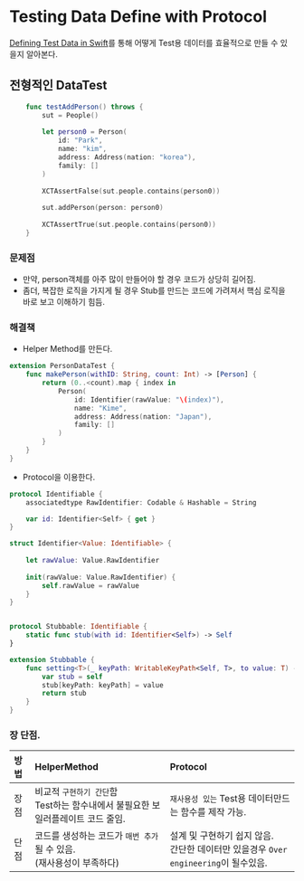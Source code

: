 # Testing Data Define with Protocol
[Defining Test Data in Swift](https://www.swiftbysundell.com/articles/defining-testing-data-in-swift/)를 통해 어떻게 Test용 데이터를 효율적으로 만들 수 있을지 알아본다.

## 전형적인 DataTest

```Swift
    func testAddPerson() throws {
        sut = People()
        
        let person0 = Person(
            id: "Park",
            name: "kim",
            address: Address(nation: "korea"),
            family: []
        )
        
        XCTAssertFalse(sut.people.contains(person0))
        
        sut.addPerson(person: person0)
        
        XCTAssertTrue(sut.people.contains(person0))
    }
```
### 문제점 
- 만약, person객체를 아주 많이 만들어야 할 경우 코드가 상당히 길어짐.
- 좀더, 복잡한 로직을 가지게 될 경우 Stub를 만드는 코드에 가려져서 핵심 로직을 바로 보고 이해하기 힘듬.

### 해결책
- Helper Method를 만든다.
```swift
extension PersonDataTest {
    func makePerson(withID: String, count: Int) -> [Person] {
        return (0..<count).map { index in
            Person(
                id: Identifier(rawValue: "\(index)"),
                name: "Kime",
                address: Address(nation: "Japan"),
                family: []
            )
        }
    }
}
```

- Protocol을 이용한다.
```Swift
protocol Identifiable {
    associatedtype RawIdentifier: Codable & Hashable = String

    var id: Identifier<Self> { get }
}

struct Identifier<Value: Identifiable> {
    
    let rawValue: Value.RawIdentifier
    
    init(rawValue: Value.RawIdentifier) {
        self.rawValue = rawValue
    }
}
```

```Swift

protocol Stubbable: Identifiable {
    static func stub(with id: Identifier<Self>) -> Self
}

extension Stubbable {
    func setting<T>(_ keyPath: WritableKeyPath<Self, T>, to value: T) -> Self {
        var stub = self
        stub[keyPath: keyPath] = value
        return stub
    }
}
```

### 장 단점.
|방법|HelperMethod|Protocol|
|:----|:----|:----|
| 장점 | 비교적 `구현하기 간단`함 </br> Test하는 함수내에서 불필요한 보일러플레이트 코드 줄임.| `재사용성 있는` Test용 데이터만드는 함수를 제작 가능.|
| 단점 | 코드를 생성하는 코드가 `매번 추가` 될 수 있음.</br>(재사용성이 부족하다)| 설계 및 구현하기 쉽지 않음. </br> 간단한 데이터만 있을경우 `Over engineering`이 될수있음.|



